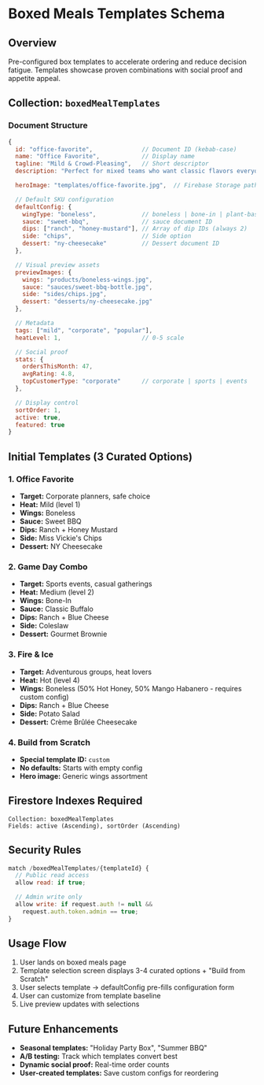 # Boxed Meals Templates Schema

## Overview
Pre-configured box templates to accelerate ordering and reduce decision fatigue. Templates showcase proven combinations with social proof and appetite appeal.

## Collection: `boxedMealTemplates`

### Document Structure

```javascript
{
  id: "office-favorite",              // Document ID (kebab-case)
  name: "Office Favorite",            // Display name
  tagline: "Mild & Crowd-Pleasing",   // Short descriptor
  description: "Perfect for mixed teams who want classic flavors everyone loves. Boneless wings with Sweet BBQ sauce, creamy dips, and NY Cheesecake to finish.",

  heroImage: "templates/office-favorite.jpg",  // Firebase Storage path

  // Default SKU configuration
  defaultConfig: {
    wingType: "boneless",             // boneless | bone-in | plant-based
    sauce: "sweet-bbq",               // sauce document ID
    dips: ["ranch", "honey-mustard"], // Array of dip IDs (always 2)
    side: "chips",                    // Side option
    dessert: "ny-cheesecake"          // Dessert document ID
  },

  // Visual preview assets
  previewImages: {
    wings: "products/boneless-wings.jpg",
    sauce: "sauces/sweet-bbq-bottle.jpg",
    side: "sides/chips.jpg",
    dessert: "desserts/ny-cheesecake.jpg"
  },

  // Metadata
  tags: ["mild", "corporate", "popular"],
  heatLevel: 1,                       // 0-5 scale

  // Social proof
  stats: {
    ordersThisMonth: 47,
    avgRating: 4.8,
    topCustomerType: "corporate"      // corporate | sports | events
  },

  // Display control
  sortOrder: 1,
  active: true,
  featured: true
}
```

## Initial Templates (3 Curated Options)

### 1. Office Favorite
- **Target:** Corporate planners, safe choice
- **Heat:** Mild (level 1)
- **Wings:** Boneless
- **Sauce:** Sweet BBQ
- **Dips:** Ranch + Honey Mustard
- **Side:** Miss Vickie's Chips
- **Dessert:** NY Cheesecake

### 2. Game Day Combo
- **Target:** Sports events, casual gatherings
- **Heat:** Medium (level 2)
- **Wings:** Bone-In
- **Sauce:** Classic Buffalo
- **Dips:** Ranch + Blue Cheese
- **Side:** Coleslaw
- **Dessert:** Gourmet Brownie

### 3. Fire & Ice
- **Target:** Adventurous groups, heat lovers
- **Heat:** Hot (level 4)
- **Wings:** Boneless (50% Hot Honey, 50% Mango Habanero - requires custom config)
- **Dips:** Ranch + Blue Cheese
- **Side:** Potato Salad
- **Dessert:** Crème Brûlée Cheesecake

### 4. Build from Scratch
- **Special template ID:** `custom`
- **No defaults:** Starts with empty config
- **Hero image:** Generic wings assortment

## Firestore Indexes Required

```
Collection: boxedMealTemplates
Fields: active (Ascending), sortOrder (Ascending)
```

## Security Rules

```javascript
match /boxedMealTemplates/{templateId} {
  // Public read access
  allow read: if true;

  // Admin write only
  allow write: if request.auth != null &&
    request.auth.token.admin == true;
}
```

## Usage Flow

1. User lands on boxed meals page
2. Template selection screen displays 3-4 curated options + "Build from Scratch"
3. User selects template → defaultConfig pre-fills configuration form
4. User can customize from template baseline
5. Live preview updates with selections

## Future Enhancements

- **Seasonal templates:** "Holiday Party Box", "Summer BBQ"
- **A/B testing:** Track which templates convert best
- **Dynamic social proof:** Real-time order counts
- **User-created templates:** Save custom configs for reordering
